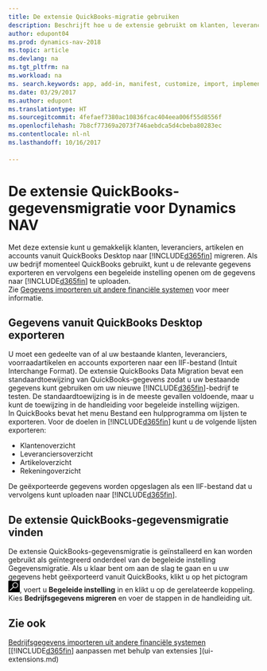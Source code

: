 ```yaml
---
title: De extensie QuickBooks-migratie gebruiken
description: Beschrijft hoe u de extensie gebruikt om klanten, leveranciers, artikelen en rekeningen van QuickBooks Desktop naar Dynamics NAV te importeren.
author: edupont04
ms.prod: dynamics-nav-2018
ms.topic: article
ms.devlang: na
ms.tgt_pltfrm: na
ms.workload: na
ms. search.keywords: app, add-in, manifest, customize, import, implement
ms.date: 03/29/2017
ms.author: edupont
ms.translationtype: HT
ms.sourcegitcommit: 4fefaef7380ac10836fcac404eea006f55d8556f
ms.openlocfilehash: 7b8cf77369a2073f746aebdca5d4cbeba80283ec
ms.contentlocale: nl-nl
ms.lasthandoff: 10/16/2017

---
```

# <a name="the-quickbooks-data-migration-extension-for-dynamics-nav"></a>De extensie QuickBooks-gegevensmigratie voor Dynamics NAV
Met deze extensie kunt u gemakkelijk klanten, leveranciers, artikelen en accounts vanuit QuickBooks Desktop naar [!INCLUDE[d365fin](includes/d365fin_md.md)] migreren. Als uw bedrijf momenteel QuickBooks gebruikt, kunt u de relevante gegevens exporteren en vervolgens een begeleide instelling openen om de gegevens naar [!INCLUDE[d365fin](includes/d365fin_md.md)] te uploaden.  
Zie [Gegevens importeren uit andere financiële systemen](upload-data.md) voor meer informatie.

## <a name="exporting-data-from-quickbooks-desktop"></a>Gegevens vanuit QuickBooks Desktop exporteren
U moet een gedeelte van of al uw bestaande klanten, leveranciers, voorraadartikelen en accounts exporteren naar een IIF-bestand (Intuit Interchange Format). De extensie QuickBooks Data Migration bevat een standaardtoewijzing van QuickBooks-gegevens zodat u uw bestaande gegevens kunt gebruiken om uw nieuwe [!INCLUDE[d365fin](includes/d365fin_md.md)]-bedrijf te testen. De standaardtoewijzing is in de meeste gevallen voldoende, maar u kunt de toewijzing in de handleiding voor begeleide instelling wijzigen.  
In QuickBooks bevat het menu Bestand een hulpprogramma om lijsten te exporteren. Voor de doelen in [!INCLUDE[d365fin](includes/d365fin_md.md)] kunt u de volgende lijsten exporteren:

* Klantenoverzicht  
* Leveranciersoverzicht  
* Artikeloverzicht  
* Rekeningoverzicht  

De geëxporteerde gegevens worden opgeslagen als een IIF-bestand dat u vervolgens kunt uploaden naar [!INCLUDE[d365fin](includes/d365fin_md.md)].

## <a name="finding-the-quickbooks-data-migration-extension"></a>De extensie QuickBooks-gegevensmigratie vinden
De extensie QuickBooks-gegevensmigratie is geïnstalleerd en kan worden gebruikt als geïntegreerd onderdeel van de begeleide instelling Gegevensmigratie. Als u klaar bent om aan de slag te gaan en u uw gegevens hebt geëxporteerd vanuit QuickBooks, klikt u op het pictogram ![Zoeken naar pagina of rapport](media/ui-search/search_small.png "pictogram Zoeken naar pagina of rapport"), voert u **Begeleide instelling** in en klikt u op de gerelateerde koppeling. Kies **Bedrijfsgegevens migreren** en voer de stappen in de handleiding uit.  

## <a name="see-also"></a>Zie ook
[Bedrijfsgegevens importeren uit andere financiële systemen](upload-data.md)  
[[!INCLUDE[d365fin](includes/d365fin_md.md)] aanpassen met behulp van extensies ](ui-extensions.md)  

